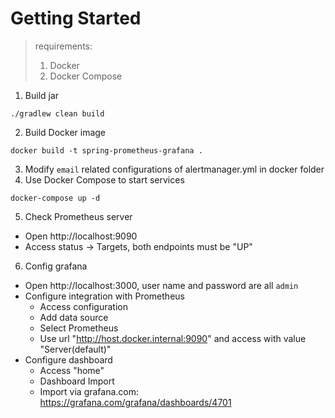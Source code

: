 # Getting Started

> requirements:
> 1. Docker
> 2. Docker Compose

1. Build jar

```
./gradlew clean build
```

2. Build Docker image

```
docker build -t spring-prometheus-grafana .
```

3. Modify `email` related configurations of alertmanager.yml in docker folder
4. Use Docker Compose to start services

```
docker-compose up -d
```

5. Check Prometheus server

- Open http://localhost:9090
- Access status -> Targets, both endpoints must be "UP"

6. Config grafana

- Open http://localhost:3000, user name and password are all `admin`
- Configure integration with Prometheus
    - Access configuration
    - Add data source
    - Select Prometheus
    - Use url "http://host.docker.internal:9090" and access with value "Server(default)"
- Configure dashboard
    - Access "home"
    - Dashboard Import
    - Import via grafana.com: https://grafana.com/grafana/dashboards/4701
